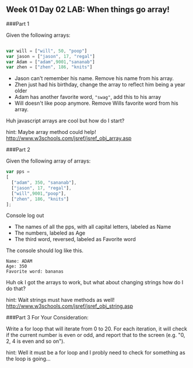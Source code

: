 ## Week 01 Day 02 LAB: When things go array!

###Part 1

Given the following arrays:

```javascript

var will = ["will", 50, "poop"]
var jason = ["jason", 17, "regal"]
var Adam = ["adam",9001,"sananab"]
var zhen = ["zhen", 186, "knits"]

```
- Jason can't remember his name. Remove his name from his array.
- Zhen just had his birthday, change the array to reflect him being a year older
- Adam has another favorite word, `"swag"`, add this to his array
- Will doesn't like poop anymore. Remove Wills favorite word from his array.


Huh javascript arrays are cool but how do I start? 

hint: Maybe array method could help! http://www.w3schools.com/jsref/jsref_obj_array.asp

###Part 2

Given the following array of arrays:

```javascript
var pps = 
[
  ["adam", 350, "sananab"],
  ["jason", 17, "regal"],
  ["will",9001,"poop"],
  ["zhen", 186, "knits"]
];

```
Console log out
- The names of all the pps, with all capital letters, labeled as Name
- The numbers, labeled as Age
- The third word, reversed, labeled as Favorite word

The console should log like this.

```
Name: ADAM
Age: 350
Favorite word: bananas

```

Huh ok I got the arrays to work, but what about changing strings how do I do that?

hint: Wait strings must have methods as well! http://www.w3schools.com/jsref/jsref_obj_string.asp

###Part 3
For Your Consideration:

Write a for loop that will iterate from 0 to 20. For each iteration, it will check if the current number is even or odd, and report that to the screen (e.g. "0, 2, 4 is even and so on").

hint: Well it must be a for loop and I probly need to check for something as the loop is going...














